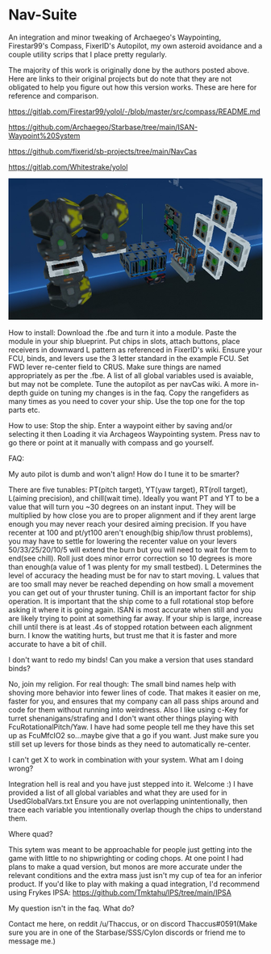 # Nav-Suite
An integration and minor tweaking of Archaegeo's Waypointing, Firestar99's Compass, FixerID's Autopilot, my own asteroid avoidance and a couple utility scrips that I place pretty regularly.

The majority of this work is originally done by the authors posted above. Here are links to their original projects but do note that they are not obligated to help you figure out how this version works. These are here for reference and comparison.

https://gitlab.com/Firestar99/yolol/-/blob/master/src/compass/README.md

https://github.com/Archaegeo/Starbase/tree/main/ISAN-Waypoint%20System

https://github.com/fixerid/sb-projects/tree/main/NavCas

https://gitlab.com/Whitestrake/yolol

![Package Image](Media/Package.jpg)

How to install: Download the .fbe and turn it into a module. Paste the module in your ship blueprint. Put chips in slots, attach buttons, place receivers in downward L pattern as referenced in FixerID's wiki. Ensure your FCU, binds, and levers use the 3 letter standard in the example FCU. Set FWD lever re-center field to CRUS. Make sure things are named appropriately as per the .fbe. A list of all global variables used is avaiable, but may not be complete. Tune the autopilot as per navCas wiki. A more in-depth guide on tuning my changes is in the faq. Copy the rangefiders as many times as you need to cover your ship. Use the top one for the top parts etc.

How to use: Stop the ship. Enter a waypoint either by saving and/or selecting it then Loading it via Archageos Waypointing system. Press nav to go there or point at it manually with compass and go yourself.

FAQ: 

 My auto pilot is dumb and won't align! How do I tune it to be smarter?
 
 There are five tunables: PT(pitch target), YT(yaw target), RT(roll target), L(aiming precision), and chill(wait time). Ideally you want PT and YT to be a value that will turn you ~30 degrees on an instant input. They will be multiplied by how close you are to proper alignment and if they arent large enough you may never reach your desired aiming precision. If you have recenter at 100 and pt/yt100 aren't enough(big ship/low thrust problems), you may have to settle for lowering the recenter value on your levers 50/33/25/20/10/5 will extend the burn but you will need to wait for them to end(see chill). Roll just does minor error correction so 10 degrees is more than enough(a value of 1 was plenty for my small testbed). L Determines the level of accuracy the heading must be for nav to start moving. L values that are too small may never be reached depending on how small a movement you can get out of your thruster tuning. Chill is an important factor for ship operation. It is important that the ship come to a full rotational stop before asking it where it is going again. ISAN is most accurate when still and you are likely trying to point at something far away. If your ship is large, increase chill until there is at least .4s of stopped rotation between each alignment burn. I know the watiting hurts, but trust me that it is faster and more accurate to have a bit of chill.
 
 I don't want to redo my binds! Can you make a version that uses standard binds?
 
 No, join my religion. For real though: The small bind names help with shoving more behavior into fewer lines of code. That makes it easier on me, faster for you, and ensures that my company can all pass ships around and code for them without running into weirdness. Also I like using c-Key for turret shenanigans/strafing and I don't want other things playing with FcuRotationalPitch/Yaw. I have had some people tell me they have this set up as FcuMfcIO2 so...maybe give that a go if you want. Just make sure you still set up levers for those binds as they need to automatically re-center.

 I can't get X to work in combination with your system. What am I doing wrong?
 
 Integration hell is real and you have just stepped into it. Welcome :) I have provided a list of all global variables and what they are used for in UsedGlobalVars.txt Ensure you are not overlapping unintentionally, then trace each variable you intentionally overlap though the chips to understand them.
 
  Where quad?
 
  This sytem was meant to be approachable for people just getting into the game with little to no shipwrighting or coding chops. At one point I had plans to make a quad version, but monos are more accurate under the relevant conditions and the extra mass just isn't my cup of tea for an inferior product. If you'd like to play with making a quad integration, I'd recommend using Frykes IPSA:
https://github.com/Tmktahu/IPS/tree/main/IPSA

My question isn't in the faq. What do?

 Contact me here, on reddit /u/Thaccus, or on discord Thaccus#0591(Make sure you are in one of the Starbase/SSS/Cylon discords or friend me to message me.)
